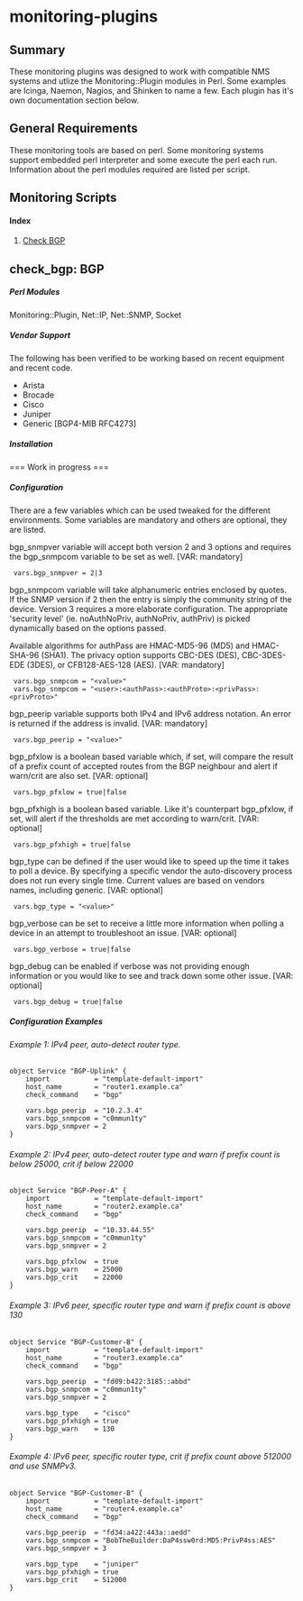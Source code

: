 # monitoring-plugins

Summary
-------
These monitoring plugins was designed to work with compatible NMS systems and utlize the Monitoring::Plugin modules in Perl.  Some examples are Icinga, Naemon, Nagios, and Shinken to name a few.  Each plugin has it's own documentation section below.


General Requirements
------------------
These monitoring tools are based on perl.  Some monitoring systems support embedded perl interpreter and some execute the perl each run.  Information about the perl modules required are listed per script.


Monitoring Scripts
------------------

#### Index
1. [Check BGP](#check-bgp)


## check_bgp: BGP

##### Perl Modules

  Monitoring::Plugin, Net::IP, Net::SNMP, Socket


##### Vendor Support

 The following has been verified to be working based on recent equipment and recent code.
 - Arista
 - Brocade
 - Cisco
 - Juniper
 - Generic [BGP4-MIB RFC4273]

##### Installation

 === Work in progress ===

##### Configuration
There are a few variables which can be used tweaked for the different environments.  Some variables are mandatory and others are optional, they are listed.



bgp_snmpver variable will accept both version 2 and 3 options and requires the bgp_snmpcom variable to be set as well. [VAR: mandatory]
```
 vars.bgp_snmpver = 2|3
```

bgp_snmpcom variable will take alphanumeric entries enclosed by quotes.  If the SNMP version if 2 then the entry is simply the community string of the device.  Version 3 requires a more elaborate configuration.  The appropriate 'security level' (ie. noAuthNoPriv, authNoPriv, authPriv) is picked dynamically based on the options passed.

Available algorithms for authPass are HMAC-MD5-96 (MD5) and HMAC-SHA-96 (SHA1).  The privacy option supports CBC-DES (DES), CBC-3DES-EDE (3DES), or CFB128-AES-128 (AES).  [VAR: mandatory]
```
 vars.bgp_snmpcom = "<value>" 
 vars.bgp_snmpcom = "<user>:<authPass>:<authProto>:<privPass>:<privProto>"
```

bgp_peerip variable supports both IPv4 and IPv6 address notation.  An error is returned if the address is invalid. [VAR: mandatory]
```
 vars.bgp_peerip = "<value>"
```

bgp_pfxlow is a boolean based variable which, if set, will compare the result of a prefix count of accepted routes from the BGP neighbour and alert if warn/crit are also set. [VAR: optional]
```
 vars.bgp_pfxlow = true|false
```

bgp_pfxhigh is a boolean based variable.  Like it's counterpart bgp_pfxlow, if set, will alert if the thresholds are met according to warn/crit. [VAR: optional]
```
 vars.bgp_pfxhigh = true|false
```

bgp_type can be defined if the user would like to speed up the time it takes to poll a device.  By specifying a specific vendor the auto-discovery process does not run every single time.  Current values are based on vendors names, including generic. [VAR: optional]
```
 vars.bgp_type = "<value>"
```

bgp_verbose can be set to receive a little more information when polling a device in an attempt to troubleshoot an issue. [VAR: optional]

```
 vars.bgp_verbose = true|false
```

bgp_debug can be enabled if verbose was not providing enough information or you would like to see and track down some other issue. [VAR: optional]
```
 vars.bgp_debug = true|false
```


##### Configuration Examples


###### Example 1: IPv4 peer, auto-detect router type.
```
object Service "BGP-Uplink" {
	import           = "template-default-import"
	host_name        = "router1.example.ca"
	check_command    = "bgp"

	vars.bgp_peerip	 = "10.2.3.4"
	vars.bgp_snmpcom = "c0mmun1ty"
	vars.bgp_snmpver = 2
}
```

###### Example 2: IPv4 peer, auto-detect router type and warn if prefix count is below 25000, crit if below 22000
```
object Service "BGP-Peer-A" {
	import           = "template-default-import"
	host_name        = "router2.example.ca"
	check_command    = "bgp"

	vars.bgp_peerip  = "10.33.44.55"
	vars.bgp_snmpcom = "c0mmun1ty"
	vars.bgp_snmpver = 2

	vars.bgp_pfxlow  = true
	vars.bgp_warn    = 25000
	vars.bgp_crit    = 22000
}
```

###### Example 3: IPv6 peer, specific router type and warn if prefix count is above 130
```
object Service "BGP-Customer-B" {
	import           = "template-default-import"
	host_name        = "router3.example.ca"
	check_command    = "bgp"

	vars.bgp_peerip  = "fd09:b422:3185::abbd"
	vars.bgp_snmpcom = "c0mmun1ty"
	vars.bgp_snmpver = 2

	vars.bgp_type    = "cisco"
	vars.bgp_pfxhigh = true
	vars.bgp_warn    = 130
}
```

###### Example 4: IPv6 peer, specific router type, crit if prefix count above 512000 and use SNMPv3.
```
object Service "BGP-Customer-B" {
	import           = "template-default-import"
	host_name        = "router4.example.ca"
	check_command    = "bgp"

	vars.bgp_peerip  = "fd34:a422:443a::aedd"
	vars.bgp_snmpcom = "BobTheBuilder:DaP4ssw0rd:MD5:PrivP4ss:AES"
	vars.bgp_snmpver = 3

	vars.bgp_type    = "juniper"
	vars.bgp_pfxhigh = true
	vars.bgp_crit    = 512000
}
```


